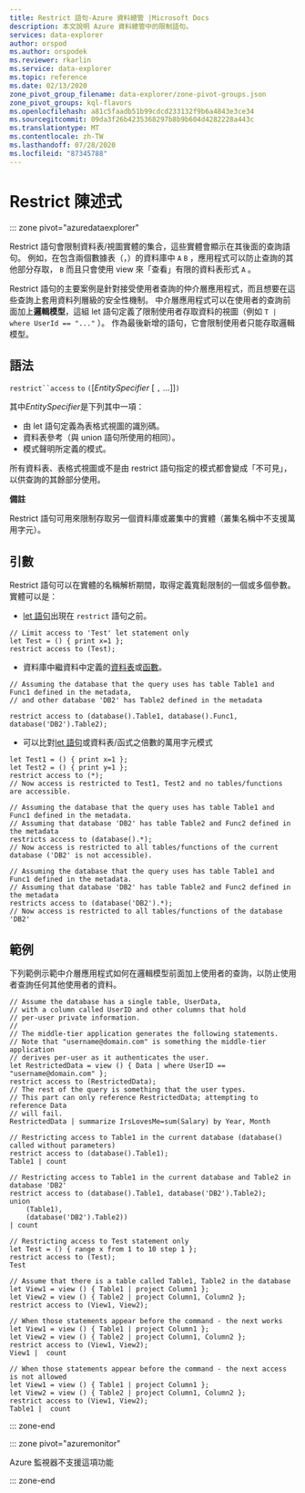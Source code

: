 ```yaml
---
title: Restrict 語句-Azure 資料總管 |Microsoft Docs
description: 本文說明 Azure 資料總管中的限制語句。
services: data-explorer
author: orspod
ms.author: orspodek
ms.reviewer: rkarlin
ms.service: data-explorer
ms.topic: reference
ms.date: 02/13/2020
zone_pivot_group_filename: data-explorer/zone-pivot-groups.json
zone_pivot_groups: kql-flavors
ms.openlocfilehash: a81c5faadb51b99cdcd233132f9b6a4843e3ce34
ms.sourcegitcommit: 09da3f26b4235368297b8b9b604d4282228a443c
ms.translationtype: MT
ms.contentlocale: zh-TW
ms.lasthandoff: 07/28/2020
ms.locfileid: "87345788"
---
```

# <a name="restrict-statement"></a>Restrict 陳述式

::: zone pivot="azuredataexplorer"

Restrict 語句會限制資料表/視圖實體的集合，這些實體會顯示在其後面的查詢語句。 例如，在包含兩個數據表（，）的資料庫中 `A` `B` ，應用程式可以防止查詢的其他部分存取， `B` 而且只會使用 view 來「查看」有限的資料表形式 `A` 。

Restrict 語句的主要案例是針對接受使用者查詢的仲介層應用程式，而且想要在這些查詢上套用資料列層級的安全性機制。 中介層應用程式可以在使用者的查詢前面加上**邏輯模型**，這組 let 語句定義了限制使用者存取資料的視圖（例如 `T | where UserId == "..."` ）。 作為最後新增的語句，它會限制使用者只能存取邏輯模型。

## <a name="syntax"></a>語法

`restrict``access` `to` `(`[*EntitySpecifier* [ `,` ...]]`)`

其中*EntitySpecifier*是下列其中一項：
* 由 let 語句定義為表格式視圖的識別碼。
* 資料表參考（與 union 語句所使用的相同）。
* 模式聲明所定義的模式。

所有資料表、表格式視圖或不是由 restrict 語句指定的模式都會變成「不可見」，以供查詢的其餘部分使用。 

**備註**

Restrict 語句可用來限制存取另一個資料庫或叢集中的實體（叢集名稱中不支援萬用字元）。

## <a name="arguments"></a>引數

Restrict 語句可以在實體的名稱解析期間，取得定義寬鬆限制的一個或多個參數。 實體可以是：
- [let 語句](./letstatement.md)出現在 `restrict` 語句之前。 

```kusto
// Limit access to 'Test' let statement only
let Test = () { print x=1 };
restrict access to (Test);
```

- 資料庫中繼資料中定義的[資料表](../management/tables.md)或[函數](../management/functions.md)。

```kusto
// Assuming the database that the query uses has table Table1 and Func1 defined in the metadata, 
// and other database 'DB2' has Table2 defined in the metadata
 
restrict access to (database().Table1, database().Func1, database('DB2').Table2);
```

- 可以比對[let 語句](./letstatement.md)或資料表/函式之倍數的萬用字元模式  

```kusto
let Test1 = () { print x=1 };
let Test2 = () { print y=1 };
restrict access to (*);
// Now access is restricted to Test1, Test2 and no tables/functions are accessible.

// Assuming the database that the query uses has table Table1 and Func1 defined in the metadata.
// Assuming that database 'DB2' has table Table2 and Func2 defined in the metadata
restricts access to (database().*);
// Now access is restricted to all tables/functions of the current database ('DB2' is not accessible).

// Assuming the database that the query uses has table Table1 and Func1 defined in the metadata.
// Assuming that database 'DB2' has table Table2 and Func2 defined in the metadata
restricts access to (database('DB2').*);
// Now access is restricted to all tables/functions of the database 'DB2'
```


## <a name="examples"></a>範例

下列範例示範中介層應用程式如何在邏輯模型前面加上使用者的查詢，以防止使用者查詢任何其他使用者的資料。

```kusto
// Assume the database has a single table, UserData,
// with a column called UserID and other columns that hold
// per-user private information.
//
// The middle-tier application generates the following statements.
// Note that "username@domain.com" is something the middle-tier application
// derives per-user as it authenticates the user.
let RestrictedData = view () { Data | where UserID == "username@domain.com" };
restrict access to (RestrictedData);
// The rest of the query is something that the user types.
// This part can only reference RestrictedData; attempting to reference Data
// will fail.
RestrictedData | summarize IrsLovesMe=sum(Salary) by Year, Month
```

```kusto
// Restricting access to Table1 in the current database (database() called without parameters)
restrict access to (database().Table1);
Table1 | count

// Restricting access to Table1 in the current database and Table2 in database 'DB2'
restrict access to (database().Table1, database('DB2').Table2);
union 
    (Table1),
    (database('DB2').Table2))
| count

// Restricting access to Test statement only
let Test = () { range x from 1 to 10 step 1 };
restrict access to (Test);
Test
 
// Assume that there is a table called Table1, Table2 in the database
let View1 = view () { Table1 | project Column1 };
let View2 = view () { Table2 | project Column1, Column2 };
restrict access to (View1, View2);
 
// When those statements appear before the command - the next works
let View1 = view () { Table1 | project Column1 };
let View2 = view () { Table2 | project Column1, Column2 };
restrict access to (View1, View2);
View1 |  count
 
// When those statements appear before the command - the next access is not allowed
let View1 = view () { Table1 | project Column1 };
let View2 = view () { Table2 | project Column1, Column2 };
restrict access to (View1, View2);
Table1 |  count
```

::: zone-end

::: zone pivot="azuremonitor"

Azure 監視器不支援這項功能

::: zone-end
